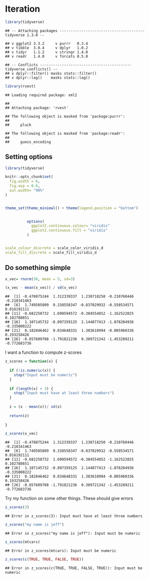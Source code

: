 Iteration
================

``` r
library(tidyverse)
```

    ## -- Attaching packages --------------------------------------- tidyverse 1.3.0 --

    ## v ggplot2 3.3.2     v purrr   0.3.4
    ## v tibble  3.0.4     v dplyr   1.0.2
    ## v tidyr   1.1.2     v stringr 1.4.0
    ## v readr   1.4.0     v forcats 0.5.0

    ## -- Conflicts ------------------------------------------ tidyverse_conflicts() --
    ## x dplyr::filter() masks stats::filter()
    ## x dplyr::lag()    masks stats::lag()

``` r
library(rvest)
```

    ## Loading required package: xml2

    ## 
    ## Attaching package: 'rvest'

    ## The following object is masked from 'package:purrr':
    ## 
    ##     pluck

    ## The following object is masked from 'package:readr':
    ## 
    ##     guess_encoding

## Setting options

``` r
library(tidyverse)

knitr::opts_chunk$set(
  fig.width = 6,
  fig.asp = 0.6,
  out.width= "90%"
)


theme_set(theme_minimal() + theme(legend.position = "bottom")
          

          options(
            ggplot2.continuous.colour= "viridis"
            ggplot2.continuous.fill = "viridis"
          )        


scale_colour_discrete = scale_color_viridis_d
scale_fill_discrete = scale_fill_viridis_d
```

## Do something simple

``` r
x_vec= rnorm(30, mean = 5, sd=3)

(x_vec - mean(x_vec)) / sd(x_vec)
```

    ##  [1] -0.478875244  1.312339337  1.230718250 -0.210760446 -0.218341463
    ##  [6]  1.749505809  0.338558347 -0.837029932 -0.550534571  0.016192111
    ## [11] -0.682258732  1.690594572 -0.384554852 -1.162522025  0.102788651
    ## [16]  1.107145732 -0.897359125  2.144877413 -1.078204936 -0.335000222
    ## [21]  0.182846462  0.034648331  1.303610994 -0.005960336  0.193258426
    ## [26] -0.857609708 -1.791821236  0.309721342 -1.453289211 -0.772683736

I want a function to compute z-scores

``` r
z_scores = function(x) {
  
  if (!is.numeric(x)) {
    stop("Input must be numeric")
  }
  
  if (length(x) < 3) {
    stop("Input must have at least three numbers")
  }
  
  z = (x - mean(x))/ sd(x)
  
  return(z)
  
}

z_scores(x_vec)
```

    ##  [1] -0.478875244  1.312339337  1.230718250 -0.210760446 -0.218341463
    ##  [6]  1.749505809  0.338558347 -0.837029932 -0.550534571  0.016192111
    ## [11] -0.682258732  1.690594572 -0.384554852 -1.162522025  0.102788651
    ## [16]  1.107145732 -0.897359125  2.144877413 -1.078204936 -0.335000222
    ## [21]  0.182846462  0.034648331  1.303610994 -0.005960336  0.193258426
    ## [26] -0.857609708 -1.791821236  0.309721342 -1.453289211 -0.772683736

Try my function on some other things. These should give errors

``` r
z_scores(3)
```

    ## Error in z_scores(3): Input must have at least three numbers

``` r
z_scores("my name is jeff")
```

    ## Error in z_scores("my name is jeff"): Input must be numeric

``` r
z_scores(mtcars)
```

    ## Error in z_scores(mtcars): Input must be numeric

``` r
z_scores(c(TRUE, TRUE, FALSE, TRUE))
```

    ## Error in z_scores(c(TRUE, TRUE, FALSE, TRUE)): Input must be numeric
